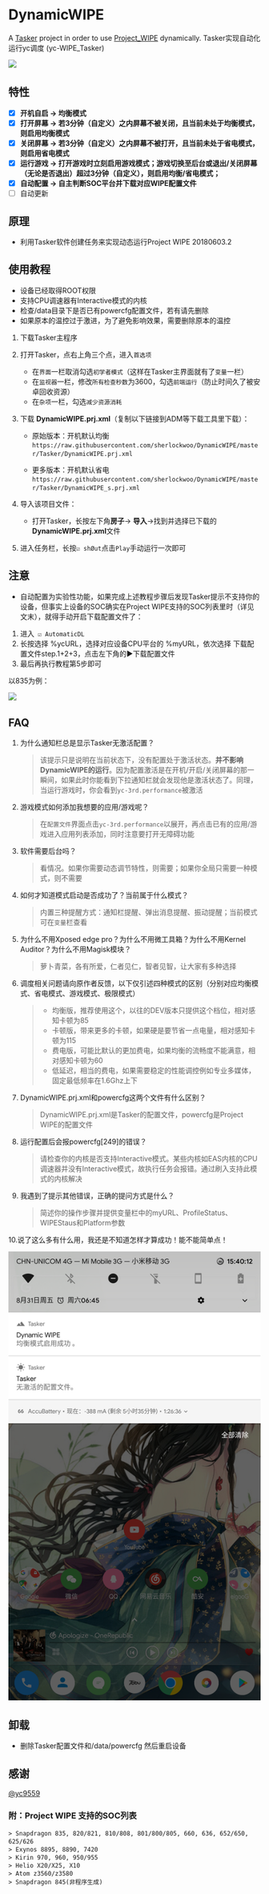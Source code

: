 #  DynamicWIPE

A [Tasker](https://play.google.com/store/apps/details?id=net.dinglisch.android.taskerm) project in order to use [Project_WIPE](https://github.com/yc9559/cpufreq-interactive-opt) dynamically. Tasker实现自动化运行yc调度 (yc-WIPE_Tasker)

![](scr/demo.png)

##  特性

- [x] **开机自启 → 均衡模式**
- [x] **打开屏幕 → 若3分钟（自定义）之内屏幕不被关闭，且当前未处于均衡模式，则启用均衡模式**
- [x] **关闭屏幕 → 若3分钟（自定义）之内屏幕不被打开，且当前未处于省电模式，则启用省电模式**
- [x] **运行游戏 → 打开游戏时立刻启用游戏模式；游戏切换至后台或退出/关闭屏幕（无论是否退出）超过3分钟（自定义），则启用均衡/省电模式；**
- [x] **自动配置 → 自主判断SOC平台并下载对应WIPE配置文件**
- [ ] 自动更新

##  原理

- 利用Tasker软件创建任务来实现动态运行Project WIPE 20180603.2

## 使用教程

- 设备已经取得ROOT权限
- 支持CPU调速器有Interactive模式的内核
- 检查/data目录下是否已有powercfg配置文件，若有请先删除
- 如果原本的温控过于激进，为了避免影响效果，需要删除原本的温控

1. 下载Tasker主程序
2. 打开Tasker，点右上角三个点，进入`首选项`
   - 在`界面`一栏取消勾选`初学者模式`（这样在Tasker主界面就有了`变量`一栏）
   - 在`监视器`一栏，修改`所有检查秒数`为3600，勾选`前端运行`（防止时间久了被安卓回收资源）
   - 在`杂项`一栏，勾选`减少资源消耗`
3. 下载 **DynamicWIPE.prj.xml**（复制以下链接到ADM等下载工具里下载）：

   -  原始版本：开机默认均衡
   `https://raw.githubusercontent.com/sherlockwoo/DynamicWIPE/master/Tasker/DynamicWIPE.prj.xml`
   
   -  更多版本：开机默认省电
    `https://raw.githubusercontent.com/sherlockwoo/DynamicWIPE/master/Tasker/DynamicWIPE_s.prj.xml`
   
4. 导入该项目文件：
   - 打开Tasker，长按左下角**房子**→ **导入**→找到并选择已下载的 **DynamicWIPE.prj.xml**文件
5. 进入任务栏，长按`☑ shØut`点击`Play`手动运行一次即可

##  注意

- 自动配置为实验性功能，如果完成上述教程步骤后发现Tasker提示不支持你的设备，但事实上设备的SOC确实在Project WIPE支持的SOC列表里时（详见文末），就得手动开启下载配置文件了：

1. 进入` ☑ AutomaticDL`
2. 长按选择 %ycURL，选择对应设备CPU平台的 %myURL，依次选择 下载配置文件step.1+2+3，点击左下角的▶下载配置文件
3. 最后再执行教程第5步即可

以835为例：

![](scr/demo.gif)

##  FAQ

1. 为什么通知栏总是显示Tasker无激活配置？

    > 该提示只是说明在当前状态下，没有配置处于激活状态。**并不影响DynamicWIPE的运行**。因为配置激活是在开机/开启/关闭屏幕的那一瞬间，如果此时你能看到下拉通知栏就会发现他是激活状态了。同理，当运行游戏时，你会看到`yc-3rd.performance`被激活

2. 游戏模式如何添加我想要的应用/游戏呢？
    > 在`配置文件`界面点击`yc-3rd.performance`以展开，再点击已有的应用/游戏进入应用列表添加，同时注意要打开无障碍功能

3. 软件需要后台吗？

    > 看情况。如果你需要动态调节特性，则需要；如果你全局只需要一种模式，则不需要

4. 如何才知道模式启动是否成功了？当前属于什么模式？

    > 内置三种提醒方式：通知栏提醒、弹出消息提醒、振动提醒；当前模式可在`变量`栏查看

5. 为什么不用Xposed edge pro？为什么不用微工具箱？为什么不用Kernel Auditor？为什么不用Magisk模块？

    > 萝卜青菜，各有所爱，仁者见仁，智者见智，让大家有多种选择

6. 调度相关问题请向原作者反馈，以下仅引述四种模式的区别（分别对应均衡模式、省电模式、游戏模式、极限模式）

    > - 均衡版，推荐使用这个，以往的DEV版本只提供这个档位，相对感知卡顿为85
    > - 卡顿版，带来更多的卡顿，如果硬是要节省一点电量，相对感知卡顿为115
    > - 费电版，可能比默认的更加费电，如果均衡的流畅度不能满意，相对感知卡顿为60
    > - 低延迟，相当的费电，如果需要稳定的性能调控例如专业多媒体，固定最低频率在1.6Ghz上下
    
7. DynamicWIPE.prj.xml和powercfg这两个文件有什么区别？

    > DynamicWIPE.prj.xml是Tasker的配置文件，powercfg是Project WIPE的配置文件

8. 运行配置后会报powercfg[249]的错误？

    > 请检查你的内核是否支持Interactive模式。某些内核如EAS内核的CPU调速器并没有Interactive模式，故执行任务会报错。通过刷入支持此模式的内核解决

9. 我遇到了提示其他错误，正确的提问方式是什么？

    > 简述你的操作步骤并提供变量栏中的myURL、ProfileStatus、WIPEStaus和Platform参数

10.说了这么多有什么用，我还是不知道怎样才算成功！能不能简单点！
 
![](scr/balance_OK.png)

##  卸载

- 删除Tasker配置文件和/data/powercfg 然后重启设备

##  感谢

[@yc9559](https://github.com/yc9559)

###  附：Project WIPE 支持的SOC列表

    > Snapdragon 835, 820/821, 810/808, 801/800/805, 660, 636, 652/650, 625/626
    > Exynos 8895, 8890, 7420
    > Kirin 970, 960, 950/955
    > Helio X20/X25, X10
    > Atom z3560/z3580
    > Snapdragon 845(非程序生成)




